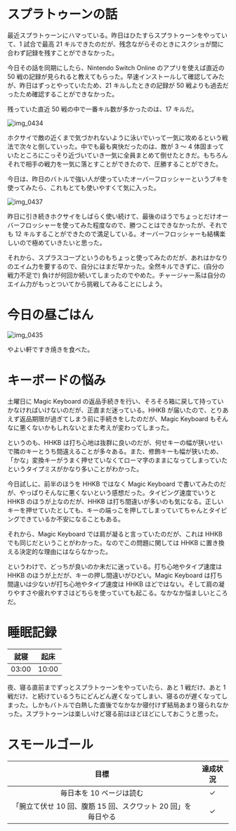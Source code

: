 # スプラトゥーンの話
最近スプラトゥーンにハマっている。昨日はひたすらスプラトゥーンをやっていて、1 試合で最高 21 キルできたのだが、残念ながらそのときにスクショが間に合わず記録を残すことができなかった。

今日その話を同期にしたら、Nintendo Switch Online のアプリを使えば直近の 50 戦の記録が見られると教えてもらった。早速インストールして確認してみたが、昨日はずっとやっていたため、21 キルしたときの記録が 50 戦よりも過去だったため確認することができなかった。

残っていた直近 50 戦の中で一番キル数が多かったのは、17 キルだ。

![img_0434](https://noraworld.github.io/box-bulbasaur/2018/11/img_0434.png)

ホクサイで敵の近くまで気づかれないように泳いでいって一気に攻めるという戦法で次々と倒していった。中でも最も爽快だったのは、敵が 3 〜 4 体固まっていたところにこっそり近づいていき一気に全員まとめて倒せたときだ。もちろんそれで相手の戦力を一気に落とすことができたので、圧勝することができた。

今日は、昨日のバトルで強い人が使っていたオーバーフロッシャーというブキを使ってみたら、これもとても使いやすくて気に入った。

![img_0437](https://noraworld.github.io/box-bulbasaur/2018/11/img_0437.png)

昨日に引き続きホクサイをしばらく使い続けて、最後のほうでちょっとだけオーバーフロッシャーを使ってみた程度なので、勝つことはできなかったが、それでも 12 キルすることができたので満足している。オーバーフロッシャーも結構楽しいので極めていきたいと思った。

それから、スプラスコープというのもちょっと使ってみたのだが、あれはかなりのエイム力を要するので、自分にはまだ早かった。全然キルできずに、(自分の戦力不足で) 負けが何回か続いてしまったのでやめた。チャージャー系は自分のエイム力がもっとついてから挑戦してみることにしよう。

# 今日の昼ごはん
![img_0435](https://noraworld.github.io/box-bulbasaur/2018/11/img_0435.jpg)

やよい軒ですき焼きを食べた。

# キーボードの悩み
土曜日に Magic Keyboard の返品手続きを行い、そろそろ箱に戻して持っていかなければいけないのだが、正直まだ迷っている。HHKB が届いたので、とりあえず返品期限が過ぎてしまう前に手続きをしたのだが、Magic Keyboard もそんなに悪くないかもしれないとまた考えが変わってしまった。

というのも、HHKB は打ち心地は抜群に良いのだが、何せキーの幅が狭いせいで隣のキーとうち間違えることが多々ある。また、修飾キーも幅が狭いため、「かな」変換キーがうまく押せていなくてローマ字のままになってしまっていたというタイプミスがかなり多いことがわかった。

今日試しに、前半のほうを HHKB ではなく Magic Keyboard で書いてみたのだが、やっぱりそんなに悪くないという感想だった。タイピング速度でいうと HHKB のほうが上なのだが、HHKB は打ち間違いが多いのも気になる。正しいキーを押せていたとしても、キーの端っこを押してしまっていてちゃんとタイピングできているか不安になることもある。

それから、Magic Keyboard では肩が凝ると言っていたのだが、これは HHKB でも同じだということがわかった。なのでこの問題に関しては HHKB に置き換える決定的な理由にはならなかった。

というわけで、どっちが良いのか未だに迷っている。打ち心地やタイプ速度は HHKB のほうが上だが、キーの押し間違いがひどい。Magic Keyboard は打ち間違いは少ないが打ち心地やタイプ速度は HHKB ほどではない。そして肩の凝りやすさや疲れやすさはどちらを使っていても起こる。なかなか悩ましいところだ。

# 睡眠記録
| 就寝 | 起床 |
|:---:|:---:|
| 03:00 | 10:00 |

夜、寝る直前までずっとスプラトゥーンをやっていたら、あと 1 戦だけ、あと 1 戦だけ、と続けているうちにどんどん遅くなってしまい、寝るのが遅くなってしまった。しかもバトルで白熱した直後でなかなか寝付けず結局あまり寝られなかった。スプラトゥーンは楽しいけど寝る前はほどほどにしておこうと思った。

# スモールゴール
| 目標 | 達成状況 |
|:---:|:---:|
| 毎日本を 10 ページは読む | ✓ |
| 「腕立て伏せ 10 回、腹筋 15 回、スクワット 20 回」を毎日やる | ✓ |
